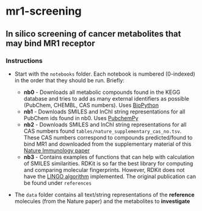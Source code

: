 # mr1-screening

## In silico screening of cancer metabolites that may bind MR1 receptor

### Instructions

* Start with the `notebooks` folder. Each notebook is numbered (0-indexed) in the order that they should be run. Briefly:

    * **nb0** - Downloads all metabolic compounds found in the KEGG database and tries to add as many external identifiers as possible (PubChem, CHEMBL, CAS numbers). Uses [BioPython](https://biopython.org/)
    * **nb1** - Downloads SMILES and InChI string representations for all PubChem ids found in nb0. Uses [PubchemPy](https://pubchempy.readthedocs.io/en/latest/guide/gettingstarted.html)
    * **nb2** - Downloads SMILES and InChI string representations for all CAS numbers found `tables/nature_supplementary_cas_no.tsv`. These CAS numbers correspond to compounds predicted/found to bind MR1 and downloaded from the supplementary material of this [Nature Immunology paper](https://www.nature.com/articles/ni.3679)
    * **nb3** - Contains examples of functions that can help with calculation of SMILES similarities. RDKit is so far the best library for computing and comparing molecular fingerprints. However, RDKit does not have the [LINGO algorithm](https://www.ncbi.nlm.nih.gov/pubmed/15807504) implemented. The original publication can be found under `references`

* The `data` folder contains all text/string representations of the **reference** molecules (from the Nature paper) and the metabolites to **investigate**